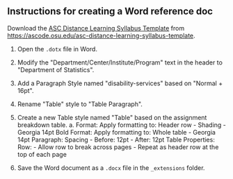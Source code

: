 ## Instructions for creating a Word reference doc

Download the [ASC Distance Learning Syllabus Template](https://go.osu.edu/ascsyllabustemplate) 
from <https://ascode.osu.edu/asc-distance-learning-syllabus-template>.

1.  Open the `.dotx` file in Word.
2.  Modify the "Department/Center/Institute/Program" text in the header to 
    "Department of Statistics".
3.  Add a Paragraph Style named "disability-services" based on "Normal + 16pt".
4.  Rename "Table" style to "Table Paragraph".
5.  Create a new Table style named "Table" based on the assignment breakdown 
    table.
    a.  Format: Apply formatting to: Header row
            - Shading
            - Georgia 14pt Bold
        Format: Apply formatting to: Whole table
            - Georgia 14pt
        Paragraph: Spacing
            - Before: 12pt
            - After: 12pt
        Table Properties: Row: 
            - Allow row to break across pages
            - Repeat as header row at the top of each page
        
6.  Save the Word document as a `.docx` file in the `_extensions` folder.

